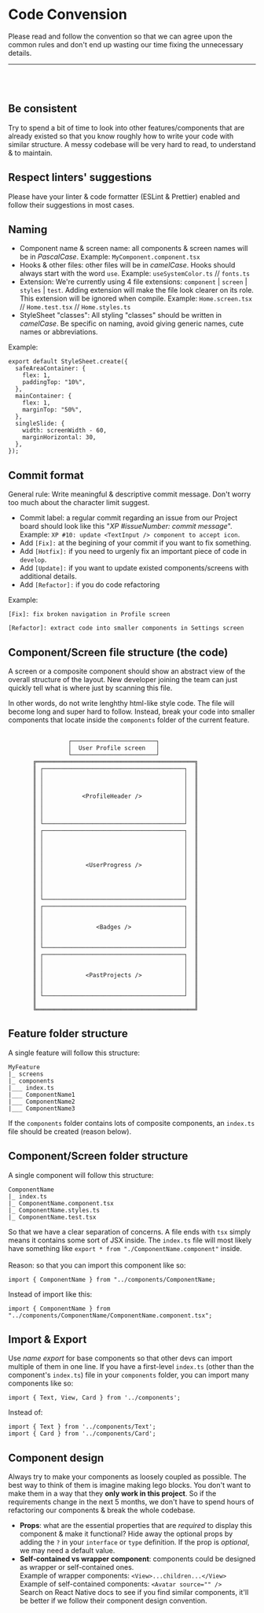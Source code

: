 # Code Convension

Please read and follow the convention so that we can agree upon the common rules and don't end up wasting our time fixing the unnecessary details.

<hr />
<br />
<br />

## Be consistent

Try to spend a bit of time to look into other features/components that are already existed so that you know roughly how to write your code with similar structure. A messy codebase will be very hard to read, to understand & to maintain.

## Respect linters' suggestions

Please have your linter & code formatter (ESLint & Prettier) enabled and follow their suggestions in most cases.

## Naming

- Component name & screen name: all components & screen names will be in _PascalCase_. Example: `MyComponent.component.tsx`
- Hooks & other files: other files will be in _camelCase_. Hooks should always start with the word `use`. Example: `useSystemColor.ts` // `fonts.ts`
- Extension: We're currently using 4 file extensions: `component` | `screen` | `styles` | `test`. Adding extension will make the file look clearer on its role. This extension will be ignored when compile. Example: `Home.screen.tsx` // `Home.test.tsx` // `Home.styles.ts`
- StyleSheet "classes": All styling "classes" should be written in _camelCase_. Be specific on naming, avoid giving generic names, cute names or abbreviations.

Example:

```
export default StyleSheet.create({
  safeAreaContainer: {
    flex: 1,
    paddingTop: "10%",
  },
  mainContainer: {
    flex: 1,
    marginTop: "50%",
  },
  singleSlide: {
    width: screenWidth - 60,
    marginHorizontal: 30,
  },
});
```

## Commit format

General rule: Write meaningful & descriptive commit message. Don't worry too much about the character limit suggest.

- Commit label: a regular commit regarding an issue from our Project board should look like this "_XP #issueNumber: commit message_". Example: `XP #10: update <TextInput /> component to accept icon`.
- Add `[Fix]:` at the begining of your commit if you want to fix something.
- Add `[Hotfix]:` if you need to urgenly fix an important piece of code in `develop`.
- Add `[Update]:` if you want to update existed components/screens with additional details.
- Add `[Refactor]:` if you do code refactoring

Example:

```
[Fix]: fix broken navigation in Profile screen

[Refactor]: extract code into smaller components in Settings screen
```

## Component/Screen file structure (the code)

A screen or a composite component should show an abstract view of the overall structure of the layout. New developer joining the team can just quickly tell what is where just by scanning this file. <br />

In other words, do not write lenghthy html-like style code. The file will become long and super hard to follow. Instead, break your code into smaller components that locate inside the `components` folder of the current feature.

```

                 ┌────────────────────────┐
                 │  User Profile screen   │
                 └────────────────────────┘
       ╔═════════════════════════════════════════════╗
       ║ ┌────────────────────────────────────────┐  ║
       ║ │                                        │  ║
       ║ │                                        │  ║
       ║ │                                        │  ║
       ║ │           <ProfileHeader />            │  ║
       ║ │                                        │  ║
       ║ │                                        │  ║
       ║ │                                        │  ║
       ║ └────────────────────────────────────────┘  ║
       ║ ┌────────────────────────────────────────┐  ║
       ║ │                                        │  ║
       ║ │                                        │  ║
       ║ │                                        │  ║
       ║ │                                        │  ║
       ║ │            <UserProgress />            │  ║
       ║ │                                        │  ║
       ║ │                                        │  ║
       ║ │                                        │  ║
       ║ │                                        │  ║
       ║ └────────────────────────────────────────┘  ║
       ║ ┌────────────────────────────────────────┐  ║
       ║ │                                        │  ║
       ║ │                                        │  ║
       ║ │               <Badges />               │  ║
       ║ │                                        │  ║
       ║ │                                        │  ║
       ║ └────────────────────────────────────────┘  ║
       ║ ┌────────────────────────────────────────┐  ║
       ║ │                                        │  ║
       ║ │                                        │  ║
       ║ │            <PastProjects />            │  ║
       ║ │                                        │  ║
       ║ │                                        │  ║
       ║ └────────────────────────────────────────┘  ║
       ║                                             ║
       ╚═════════════════════════════════════════════╝
```

## Feature folder structure

A single feature will follow this structure:

```
MyFeature
|_ screens
|_ components
|___ index.ts
|___ ComponentName1
|___ ComponentName2
|___ ComponentName3
```

If the `components` folder contains lots of composite components, an `index.ts` file should be created (reason below).

## Component/Screen folder structure

A single component will follow this structure:

```
ComponentName
|_ index.ts
|_ ComponentName.component.tsx
|_ ComponentName.styles.ts
|_ ComponentName.test.tsx
```

So that we have a clear separation of concerns. A file ends with `tsx` simply means it contains some sort of JSX inside.
The `index.ts` file will most likely have something like `export * from "./ComponentName.component"` inside. <br /> <br />
Reason: so that you can import this component like so:

```
import { ComponentName } from "../components/ComponentName;
```

Instead of import like this:

```
import { ComponentName } from "../components/ComponentName/ComponentName.component.tsx";
```

## Import & Export

Use _name export_ for base components so that other devs can import multiple of them in one line. If you have a first-level `index.ts` (other than the component's `index.ts`) file in your `components` folder, you can import many components like so:

```
import { Text, View, Card } from '../components';
```

Instead of:

```
import { Text } from '../components/Text';
import { Card } from '../components/Card';
```

## Component design

Always try to make your components as loosely coupled as possible. The best way to think of them is imagine making lego blocks. You don't want to make them in a way that they **only work in this project**. So if the requirements change in the next 5 months, we don't have to spend hours of refactoring our components & break the whole codebase.

- **Props**: what are the essential properties that are _required_ to display this component & make it functional? Hide away the optional props by adding the `?` in your `interface` or `type` definition. If the prop is _optional_, we may need a default value.
- **Self-contained vs wrapper component**: components could be designed as wrapper or self-contained ones. <br />
  Example of wrapper components: `<View>...children...</View>` <br />
  Example of self-contained components: `<Avatar source="" />` <br />
  Search on React Native docs to see if you find similar components, it'll be better if we follow their component design convention.
